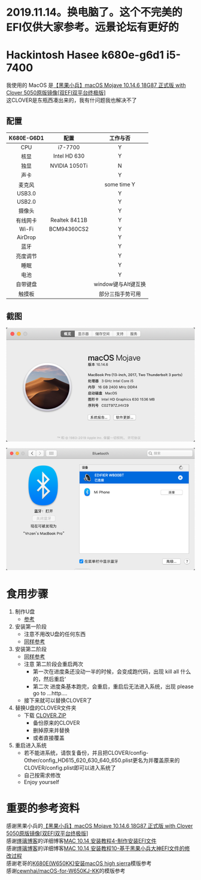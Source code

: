 # 2019.11.14。换电脑了。这个不完美的EFI仅供大家参考。远景论坛有更好的

# Hackintosh Hasee k680e-g6d1 i5-7400
我使用的 MacOS 是[【黑果小兵】macOS Mojave 10.14.6 18G87 正式版 with Clover 5050原版镜像\[双EFI双平台终极版\]](https://blog.daliansky.net/macOS-Mojave-10.14.6-18G87-Release-version-with-Clover-5033-original-image.html)  
这CLOVER是东瓶西凑出来的，我有什问题我也解决不了
## 配置
|  K680E-G6D1   |    配置     |      工作与否    |
|  :---------:  | :--------: |  :-----------:  | 
|     CPU       |    i7-7700 |          Y      |
|     核显       |  Intel HD 630 |        Y     |
|     独显       |  NVIDIA 1050Ti  |      N     |
|     声卡       |              |        Y      |
|    麦克风       |              |  some time Y  |
|    USB3.0      |              |       Y      |
|    USB2.0      |               |      Y      |
|     摄像头      |               |      Y      |
|     有线网卡    |  Realtek 8411B  |      Y      |
|     Wi-Fi      |   BCM94360CS2  |      Y       |
|     AirDrop    |                |      Y       |
|     蓝牙        |               |    Y          |
|   亮度调节      |                |      Y       |
|   睡眠         |                |      Y       |
|    电池        |                |      Y        |
|    自带键盘     |                |  window键与Alt键互换 | 
|    触摸板      |                |  部分三指手势可用  | 

## 截图

![alt 截图](./img/000.png)

![alt 截图](./img/001.png)

# 食用步骤  
1. 制作U盘  
    - [参考](https://blog.daliansky.net/MacOS-installation-tutorial-XiaoMi-Pro-installation-process-records.html)  
2. 安装第一阶段  
    - 注意不用改U盘的任何东西  
    - [同样参考](https://blog.daliansky.net/MacOS-installation-tutorial-XiaoMi-Pro-installation-process-records.html)  
3. 安装第二阶段  
    - [同样参考](https://blog.daliansky.net/MacOS-installation-tutorial-XiaoMi-Pro-installation-process-records.html)  
    - 注意 第二阶段会重启两次  
        - 第一次在进度条还没动一半的时候，会变成跑代码，出现 kill all 什么的，然后重启‘  
        - 第二次 进度条基本跑完，会重启，重启后无法进入系统，出现 please go to ...http....   
    - 接下来就可以替换CLOVER了  
4. 替换U盘的CLOVER文件夹  
    - 下载 [CLOVER.ZIP](https://github.com/Vnzen/Hackintosh_hasee_k680e-g6d1_clover/releases)  
        - 备份原来的CLOVER
        - 删掉原来并替换  
        - 或者直接覆盖  
5. 重启进入系统  
    - 若不能进系统，请恢复备份，并且把CLOVER/config-Other/config_HD615_620_630_640_650.plist更名为并覆盖原来的CLOVER/config.plist即可以进入系统了  
    - 自己按需求修改  
    - Enjoy yourself  
# 重要的参考资料  
感谢黑果小兵的[【黑果小兵】macOS Mojave 10.14.6 18G87 正式版 with Clover 5050原版镜像\[双EFI双平台终极版\]](https://blog.daliansky.net/macOS-Mojave-10.14.6-18G87-Release-version-with-Clover-5033-original-image.html)  
感谢[爅璃博客](https://www.jianshu.com/u/beb5cf42a058)的详细博客[MAC 10.14 安装教程4-制作安装EFI文件](https://www.jianshu.com/p/2ad57fca5969)  
感谢[爅璃博客](https://www.jianshu.com/u/beb5cf42a058)的详细博客[MAC 10.14 安装教程10-基于黑果小兵大神EFI文件的修改过程](https://www.jianshu.com/p/81e329c50120)   
感谢老哥的[K680E(W650KK)安装macOS high sierra](http://luox.pro/2018/05/18/K680E(W650KK)%E5%AE%89%E8%A3%85macOS%20high%20sierra/)模版参考  
感谢[cewnhai/macOS-for-W650KJ-KK](https://github.com/cewnhai/macOS-for-W650KJ-KK)的模版参考  
